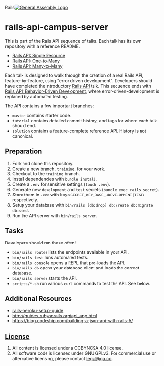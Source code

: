Rails[![General Assembly Logo](https://camo.githubusercontent.com/1a91b05b8f4d44b5bbfb83abac2b0996d8e26c92/687474703a2f2f692e696d6775722e636f6d2f6b6538555354712e706e67)](https://generalassemb.ly/education/web-development-immersive)

# rails-api-campus-server

This is part of the Rails API sequence of talks. Each talk has its own
repository with a reference README.

-   [Rails API: Single Resource](https://git.generalassemb.ly/ga-wdi-boston/rails-api-single-resource)
-   [Rails API: One-to-Many](https://git.generalassemb.ly/ga-wdi-boston/rails-api-one-to-many)
-   [Rails API: Many-to-Many](https://git.generalassemb.ly/ga-wdi-boston/rails-api-many-to-many)

Each talk is designed to walk through the creation of a real Rails API,
feature-by-feature, using "error driven development". Developers should have
completed the introductory [Rails
API](https://git.generalassemb.ly/ga-wdi-boston/rails-api) talk. This sequence ends with
[Rails API: Behavior-Driven
Development](https://git.generalassemb.ly/ga-wdi-boston/rails-api-bdd), where
error-driven-development is replaced by automated testing.

The API contains a few important branches:

-   `master` contains starter code.
-   `tutorial` contains detailed commit history, and tags for where each talk
    should end.
-   `solution` contains a feature-complete reference API. History is not
    canonical.

## Preparation

1.  Fork and clone this repository.
1.  Create a new branch, `training`, for your work.
1.  Checkout to the `training` branch.
1.  Install dependencies with `bundle install`.
1.  Create a `.env` for sensitive settings (`touch .env`).
1.  Generate new `development` and `test` secrets (`bundle exec rails secret`).
1.  Store them in `.env` with keys `SECRET_KEY_BASE_<DEVELOPMENT|TEST>`
    respectively.
1.  Setup your database with `bin/rails [db:drop] db:create db:migrate db:seed`.
1.  Run the API server with `bin/rails server`.

## Tasks

Developers should run these often!

-   `bin/rails routes` lists the endpoints available in your API.
-   `bin/rails test` runs automated tests.
-   `bin/rails console` opens a REPL that pre-loads the API.
-   `bin/rails db` opens your database client and loads the correct database.
-   `bin/rails server` starts the API.
-   `scripts/*.sh` run various `curl` commands to test the API. See below.

## Additional Resources
- [rails-heroku-setup-guide](https://git.generalassemb.ly/ga-wdi-boston/rails-heroku-setup-guide)
- http://guides.rubyonrails.org/api_app.html
- https://blog.codeship.com/building-a-json-api-with-rails-5/

## [License](LICENSE)

1.  All content is licensed under a CC­BY­NC­SA 4.0 license.
1.  All software code is licensed under GNU GPLv3. For commercial use or
    alternative licensing, please contact legal@ga.co.
